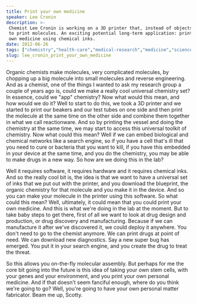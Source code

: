 ```yaml
---
title: Print your own medicine
speaker: Lee Cronin
description: >-
 Chemist Lee Cronin is working on a 3D printer that, instead of objects, is able
 to print molecules. An exciting potential long-term application: printing your
 own medicine using chemical inks.
date: 2012-06-26
tags: ["chemistry","health-care","medical-research","medicine","science","synthetic-biology","molecular-biology","biotech","engineering","biology","software","pharmaceuticals","future","innovation","invention","product-design","3d-printing","technology","manufacturing"]
slug: lee_cronin_print_your_own_medicine
---
```


Organic chemists make molecules, very complicated molecules, by chopping up a big molecule
into small molecules and reverse engineering. And as a chemist, one of the things I wanted
to ask my research group a couple of years ago is, could we make a really cool universal
chemistry set? In essence, could we "app" chemistry? Now what would this mean, and how
would we do it? Well to start to do this, we took a 3D printer and we started to print our
beakers and our test tubes on one side and then print the molecule at the same time on the
other side and combine them together in what we call reactionware. And so by printing the
vessel and doing the chemistry at the same time, we may start to access this universal
toolkit of chemistry. Now what could this mean? Well if we can embed biological and
chemical networks like a search engine, so if you have a cell that's ill that you need to
cure or bacteria that you want to kill, if you have this embedded in your device at the
same time, and you do the chemistry, you may be able to make drugs in a new way. So how are
we doing this in the lab?

Well it requires software, it requires hardware and it requires chemical inks. And so the
really cool bit is, the idea is that we want to have a universal set of inks that we put
out with the printer, and you download the blueprint, the organic chemistry for that
molecule and you make it in the device. And so you can make your molecule in the printer
using this software. So what could this mean? Well, ultimately, it could mean that you
could print your own medicine. And this is what we're doing in the lab at the moment. But
to take baby steps to get there, first of all we want to look at drug design and
production, or drug discovery and manufacturing. Because if we can manufacture it after
we've discovered it, we could deploy it anywhere. You don't need to go to the chemist
anymore. We can print drugs at point of need. We can download new diagnostics. Say a new
super bug has emerged. You put it in your search engine, and you create the drug to treat
the threat.

So this allows you on-the-fly molecular assembly. But perhaps for me the core bit going
into the future is this idea of taking your own stem cells, with your genes and your
environment, and you print your own personal medicine. And if that doesn't seem fanciful
enough, where do you think we're going to go? Well, you're going to have your own personal
matter fabricator. Beam me up, Scotty.

<!--
ad_duration=3.33
event="TEDGlobal 2012"
external_start_time=0
intro_duration=11.82
is_subtitle_required="False"
is_talk_featured="True"
language="en"
language_swap="False"
native_language="en"
number_of_related_talks=6
number_of_speakers=1
number_of_subtitled_videos=41
number_of_tags=19
number_of_talk_download_languages=41
number_of_talk_more_resources=0
number_of_talk_recommendations=0
number_of_talks_take_actions=0
post_ad_duration=0.83
published_timestamp="2013-02-07 16:02:29"
recording_date="2012-06-26"
speaker_description="Chemist"
speaker_is_published=1
speaker_name="Lee Cronin"
talk_name="Print your own medicine"
talks_tags=["chemistry","health-care","medical-research","medicine","science","synthetic-biology","molecular-biology","biotech","engineering","biology","software","pharmaceuticals","future","innovation","invention","product-design","3d-printing","technology","manufacturing"]
url_audio="https://download.ted.com/talks/LeeCronin_2012G.mp3?apikey=acme-roadrunner"
url_photo_speaker="https://pe.tedcdn.com/images/ted/e2a1268b5b1857416171f5be2faedc42d8c5809c_254x191.jpg"
url_photo_talk="https://pe.tedcdn.com/images/ted/d6b7bdd5b7a67e79bf003753a9b550c4fae59531_1600x1200.jpg"
url_webpage="https://www.ted.com/talks/lee_cronin_print_your_own_medicine"
video_type_name="TED Stage Talk"
-->